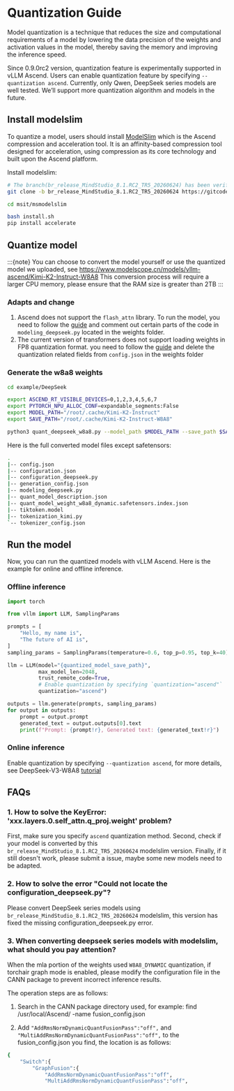 # Quantization Guide

Model quantization is a technique that reduces the size and computational requirements of a model by lowering the data precision of the weights and activation values in the model, thereby saving the memory and improving the inference speed.

Since 0.9.0rc2 version, quantization feature is experimentally supported in vLLM Ascend. Users can enable quantization feature by specifying `--quantization ascend`. Currently, only Qwen, DeepSeek series models are well tested. We’ll support more quantization algorithm and models in the future.

## Install modelslim

To quantize a model, users should install [ModelSlim](https://gitcode.com/Ascend/msit/blob/master/msmodelslim/README.md) which is the Ascend compression and acceleration tool. It is an affinity-based compression tool designed for acceleration, using compression as its core technology and built upon the Ascend platform.

Install modelslim:

```bash
# The branch(br_release_MindStudio_8.1.RC2_TR5_20260624) has been verified
git clone -b br_release_MindStudio_8.1.RC2_TR5_20260624 https://gitcode.com/Ascend/msit

cd msit/msmodelslim

bash install.sh
pip install accelerate
```

## Quantize model

:::{note}
You can choose to convert the model yourself or use the quantized model we uploaded,
see https://www.modelscope.cn/models/vllm-ascend/Kimi-K2-Instruct-W8A8
This conversion process will require a larger CPU memory, please ensure that the RAM size is greater than 2TB
:::

### Adapts and change
1. Ascend does not support the `flash_attn` library. To run the model, you need to follow the [guide](https://gitcode.com/Ascend/msit/blob/master/msmodelslim/example/DeepSeek/README.md#deepseek-v3r1) and comment out certain parts of the code in `modeling_deepseek.py` located in the weights folder.
2. The current version of transformers does not support loading weights in FP8 quantization format. you need to follow the [guide](https://gitcode.com/Ascend/msit/blob/master/msmodelslim/example/DeepSeek/README.md#deepseek-v3r1) and delete the quantization related fields from `config.json` in the weights folder

### Generate the w8a8 weights

```bash
cd example/DeepSeek

export ASCEND_RT_VISIBLE_DEVICES=0,1,2,3,4,5,6,7
export PYTORCH_NPU_ALLOC_CONF=expandable_segments:False
export MODEL_PATH="/root/.cache/Kimi-K2-Instruct"
export SAVE_PATH="/root/.cache/Kimi-K2-Instruct-W8A8"

python3 quant_deepseek_w8a8.py --model_path $MODEL_PATH --save_path $SAVE_PATH --batch_size 4
```

Here is the full converted model files except safetensors:

```bash
.
|-- config.json
|-- configuration.json
|-- configuration_deepseek.py
|-- generation_config.json
|-- modeling_deepseek.py
|-- quant_model_description.json
|-- quant_model_weight_w8a8_dynamic.safetensors.index.json
|-- tiktoken.model
|-- tokenization_kimi.py
`-- tokenizer_config.json
```

## Run the model

Now, you can run the quantized models with vLLM Ascend. Here is the example for online and offline inference.

### Offline inference

```python
import torch

from vllm import LLM, SamplingParams

prompts = [
    "Hello, my name is",
    "The future of AI is",
]
sampling_params = SamplingParams(temperature=0.6, top_p=0.95, top_k=40)

llm = LLM(model="{quantized_model_save_path}",
          max_model_len=2048,
          trust_remote_code=True,
          # Enable quantization by specifying `quantization="ascend"`
          quantization="ascend")

outputs = llm.generate(prompts, sampling_params)
for output in outputs:
    prompt = output.prompt
    generated_text = output.outputs[0].text
    print(f"Prompt: {prompt!r}, Generated text: {generated_text!r}")
```

### Online inference

Enable quantization by specifying `--quantization ascend`, for more details, see DeepSeek-V3-W8A8 [tutorial](https://vllm-ascend.readthedocs.io/en/latest/tutorials/multi_node.html)

## FAQs

### 1. How to solve the KeyError: 'xxx.layers.0.self_attn.q_proj.weight' problem?

First, make sure you specify `ascend` quantization method. Second, check if your model is converted by this `br_release_MindStudio_8.1.RC2_TR5_20260624` modelslim version. Finally, if it still doesn't work, please
submit a issue, maybe some new models need to be adapted.

### 2. How to solve the error "Could not locate the configuration_deepseek.py"?

Please convert DeepSeek series models using `br_release_MindStudio_8.1.RC2_TR5_20260624` modelslim, this version has fixed the missing configuration_deepseek.py error.

### 3. When converting deepseek series models with modelslim, what should you pay attention?

When the mla portion of the weights used `W8A8_DYNAMIC` quantization, if torchair graph mode is enabled, please modify the configuration file in the CANN package to prevent incorrect inference results.

The operation steps are as follows:

1. Search in the CANN package directory used, for example:
find /usr/local/Ascend/ -name fusion_config.json

2. Add `"AddRmsNormDynamicQuantFusionPass":"off",` and `"MultiAddRmsNormDynamicQuantFusionPass":"off",` to the fusion_config.json you find, the location is as follows:

```bash
{
    "Switch":{
        "GraphFusion":{
            "AddRmsNormDynamicQuantFusionPass":"off",
            "MultiAddRmsNormDynamicQuantFusionPass":"off",
```
